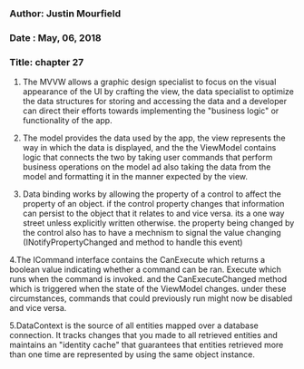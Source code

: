 ### Author: Justin Mourfield
### Date : May, 06, 2018
### Title: chapter 27

1. The MVVW allows a graphic design specialist to focus on the visual appearance of the UI by crafting the view, the data specialist to optimize the  data structures for storing and accessing the data and a developer can direct their efforts towards implementing the "business logic" or functionality of the app. 

2. The model provides the data used by the app, the view represents the way in which the  data is displayed, and the the ViewModel contains logic that connects the two by taking user commands that perform business operations on the model ad also taking the data from the model and formatting it in the manner expected by the view.

3. Data binding works by allowing the property of a control to affect the property of an object. if the control property changes that information can persist to the object that it relates to and vice versa. its a one way street unless explicitly written otherwise. the property being changed by the control also has to have a mechnism to signal the value changing (INotifyPropertyChanged and method to handle this event)

4.The ICommand interface contains the CanExecute which returns a boolean value indicating whether a command can be ran. Execute which runs when the command is invoked. and the CanExecuteChanged method which is triggered when the state of the ViewModel changes. under these circumstances, commands that could previously run might now be disabled and vice versa.

5.DataContext is the source of all entities mapped over a database connection. It tracks changes that you made to all retrieved entities and maintains an "identity cache" that guarantees that entities retrieved more than one time are represented by using the same object instance.
